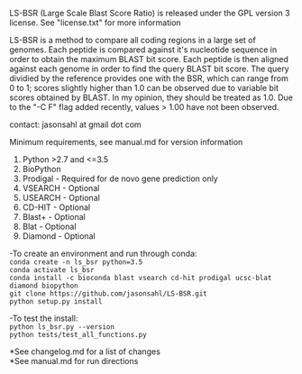LS-BSR (Large Scale Blast Score Ratio) is released under the GPL version 3 license.  See "license.txt" for more information  

LS-BSR is a method to compare all coding regions in a large set of genomes.
Each peptide is compared against it's nucleotide sequence in order to obtain
the maximum BLAST bit score.  Each peptide is then aligned against each genome
in order to find the query BLAST bit score.  The query dividied by the reference
provides one with the BSR, which can range from 0 to 1; scores slightly higher
than 1.0 can be observed due to variable bit scores obtained by BLAST.  In my opinion,
they should be treated as 1.0.  Due to the "-C F" flag added recently, values > 1.00
have not been observed.  

contact: jasonsahl at gmail dot com  

Minimum requirements, see manual.md for version information  
1. Python >2.7 and <=3.5  
2. BioPython  
3. Prodigal - Required for de novo gene prediction only  
4. VSEARCH - Optional  
5. USEARCH - Optional  
6. CD-HIT - Optional  
7. Blast+ - Optional  
8. Blat - Optional  
9. Diamond - Optional  

-To create an environment and run through conda:  
    `conda create -n ls_bsr python=3.5`  
    `conda activate ls_bsr`   
    `conda install -c bioconda blast vsearch cd-hit prodigal ucsc-blat diamond biopython`  
    `git clone https://github.com/jasonsahl/LS-BSR.git`  
    `python setup.py install`  
    
-To test the install:  
    `python ls_bsr.py --version`  
    `python tests/test_all_functions.py`   
    
*See changelog.md for a list of changes  
*See manual.md for run directions  
